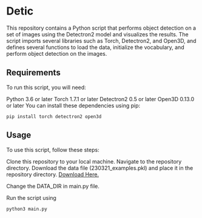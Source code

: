 # Detic

This repository contains a Python script that performs object detection on a set of images using the Detectron2 model and visualizes the results. The script imports several libraries such as Torch, Detectron2, and Open3D, and defines several functions to load the data, initialize the vocabulary, and perform object detection on the images.

## Requirements
To run this script, you will need:

Python 3.6 or later
Torch 1.7.1 or later
Detectron2 0.5 or later
Open3D 0.13.0 or later
You can install these dependencies using pip:
```
pip install torch detectron2 open3d
```
## Usage
To use this script, follow these steps:

Clone this repository to your local machine.
Navigate to the repository directory.
Download the data file (230321_examples.pkl) and place it in the repository directory.
[Download Here.](https://drive.google.com/file/d/1CjmrPrSXXSQkUilzRLq1rspkvVUaq6DF/view)

Change the DATA_DIR in main.py file.

Run the script using 
```
python3 main.py
```